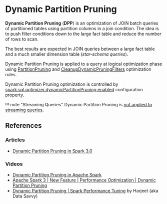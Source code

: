 # Dynamic Partition Pruning

**Dynamic Partition Pruning** (**DPP**) is an optimization of JOIN batch queries of partitioned tables using partition columns in a join condition.
The idea is to push filter conditions down to the large fact table and reduce the number of rows to scan.

The best results are expected in JOIN queries between a large fact table and a much smaller dimension table (_star-schema queries_).

Dynamic Partition Pruning is applied to a query at logical optimization phase using [PartitionPruning](../logical-optimizations/PartitionPruning.md) and [CleanupDynamicPruningFilters](../logical-optimizations/CleanupDynamicPruningFilters.md) optimization rules.

Dynamic Partition Pruning optimization is controlled by [spark.sql.optimizer.dynamicPartitionPruning.enabled](../configuration-properties.md#spark.sql.optimizer.dynamicPartitionPruning.enabled) configuration property.

!!! note "Streaming Queries"
    Dynamic Partition Pruning is [not applied to streaming queries](../logical-optimizations/PartitionPruning.md#hasPartitionPruningFilter).

## References

### Articles

* [Dynamic Partition Pruning in Spark 3.0](https://dzone.com/articles/dynamic-partition-pruning-in-spark-30)

### Videos

* [Dynamic Partition Pruning in Apache Spark](https://databricks.com/session_eu19/dynamic-partition-pruning-in-apache-spark)
* [Apache Spark 3 | New Feature | Performance Optimization | Dynamic Partition Pruning](https://youtu.be/OyO13d3Nm14)
* [Dynamic Partition Pruning | Spark Performance Tuning](https://youtu.be/rwUgZP-EBZw) by Harjeet (aka Data Savvy)
